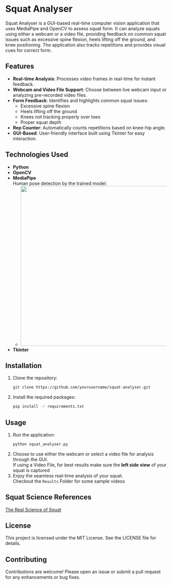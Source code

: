 # Squat Analyser

Squat Analyser is a GUI-based real-time computer vision application that uses MediaPipe and OpenCV to assess squat form. It can analyze squats using either a webcam or a video file, providing feedback on common squat issues such as excessive spine flexion, heels lifting off the ground, and knee positioning. The application also tracks repetitions and provides visual cues for correct form.

## Features

- **Real-time Analysis**: Processes video frames in real-time for instant feedback.
- **Webcam and Video File Support**: Choose between live webcam input or analyzing pre-recorded video files.
- **Form Feedback**: Identifies and highlights common squat issues:
  - Excessive spine flexion
  - Heels lifting off the ground
  - Knees not tracking properly over toes
  - Proper squat depth
- **Rep Counter**: Automatically counts repetitions based on knee-hip angle.
- **GUI-Based**: User-friendly interface built using Tkinter for easy interaction.
## Technologies Used

- **Python**
- **OpenCV**
- **MediaPipe** <br>
    Human pose detection by the trained model:
    - <img src="https://ai.google.dev/static/mediapipe/images/solutions/pose_landmarks_index.png" width=500mm height=500mm>
- **Tkinter**

## Installation

1. Clone the repository:
   ```sh
   git clone https://github.com/yourusername/squat-analyser.git
   ```
2. Install the required packages:
   ```sh
   pip install -r requirements.txt
   ```

## Usage

1. Run the application:
   ```sh
   python squat_analyser.py
   ```
2. Choose to use either the webcam or select a video file for analysis through the GUI.<br>
   If using a Video File, for best results make sure the **left side view** of your squat is captured
4. Enjoy the seamless real-time analysis of your squat.<br>
    Checkout the `Results` Folder for some sample videos

## Squat Science References
[The Real Science of Squat](/https://squatuniversity.com/2016/04/20/the-real-science-of-the-squat/)

## License

This project is licensed under the MIT License. See the LICENSE file for details.

## Contributing

Contributions are welcome! Please open an issue or submit a pull request for any enhancements or bug fixes.

